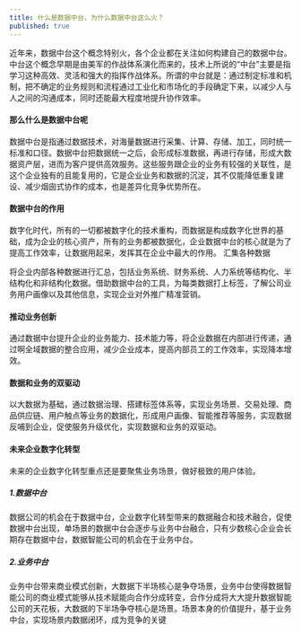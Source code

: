 ```yaml
---
title: 什么是数据中台，为什么数据中台这么火？
published: true
---
```


近年来，数据中台这个概念特别火，各个企业都在关注如何构建自己的数据中台。中台这个概念早期是由美军的作战体系演化而来的，技术上所说的“中台”主要是指学习这种高效、灵活和强大的指挥作战体系。所谓的中台就是：通过制定标准和机制，把不确定的业务规则和流程通过工业化和市场化的手段确定下来，以减少人与人之间的沟通成本，同时还能最大程度地提升协作效率。

#### 那么什么是数据中台呢

数据中台是指通过数据技术，对海量数据进行采集、计算、存储、加工，同时统一标准和口径。数据中台把数据统一之后，会形成标准数据，再进行存储，形成大数据资产层，进而为客户提供高效服务。这些服务跟企业的业务有较强的关联性，是这个企业独有的且能复用的，它是企业业务和数据的沉淀，其不仅能降低重复建设、减少烟囱式协作的成本，也是差异化竞争优势所在。

#### 数据中台的作用

数字化时代，所有的一切都被数字化的技术重构，而数据是构成数字化世界的基础，成为企业的核心资产，所有的业务都被数据化，企业数据中台的核心就是为了提高工作效率，让数据用起来，发挥其在企业中最大的作用。
汇集各种数据

将企业内部各种数据进行汇总，包括业务系统、财务系统、人力系统等结构化、半结构化和非结构化数据。借助数据中台的工具，为每类数据打上标签，了解公司业务用户画像以及其他信息，实现企业对外推广精准营销。

#### 推动业务创新

通过数据中台提升企业的业务能力、技术能力等，将企业数据在内部进行传递，通过啊全域数据的整合应用，减少企业成本，提高内部员工的工作效率，实现降本增效。

#### 数据和业务的双驱动

以大数据为基础，通过数据治理、搭建标签体系等，实现业务场景、交易处理、商品供应链、用户触点等业务的数据化，形成用户画像、智能推荐等服务，实现数据反哺到企业，促使服务升级优化，实现数据和业务的双驱动。

#### 未来企业数字化转型

未来的企业数字化转型重点还是要聚焦业务场景，做好极致的用户体验。

##### 1.数据中台

数据公司的机会在于数据中台，企业数字化转型带来的数据融合和技术融合，促使数据中台出现，单场景的数据中台会逐步与业务中台融合，只有少数核心企业会长期存在数据中台，数据智能公司的机会在于业务中台。

##### 2.业务中台

业务中台带来商业模式创新，大数据下半场核心是争夺场景，业务中台使得数据智能公司的商业模式能够从技术赋能向合作分成转变，合作分成将大大提升数据智能公司的天花板，大数据的下半场争夺核心是场景。场景本身的价值提升，基于业务中台，实现场景内数据闭环，成为竞争的关键
